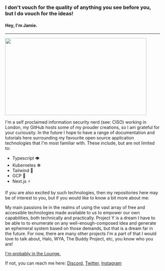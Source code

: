 ### I don't vouch for the quality of anything you see before you, but I do vouch for the ideas!
#### Hey, I'm Jamie.
---
<img src='https://i.pinimg.com/originals/8b/35/fe/8b35fef55fba1a201c9c7a11d3ec3d64.gif' width='460"' height='250"'>

I'm a self proclaimed information security nerd (see: CISO) working in London, my GitHub hosts some of my prouder creations, so I am grateful for your curiousity. In the future I hope to have a range of documentation and tutorials here surrounding my favourite open source application technologies that I'm most familiar with. These include, but are not limited to:

 - Typescript 👁️
 - Kubernetes ☸ 
 - Tailwind 💨
 - GCP 🧠
 - Next.js ⚡

 If you are also excited by such technologies, then my repositories here may be of interest to you, but if you would like to know a bit more about me:

My main passions lie in the realms of using the vast array of free and accessible technologies made available to us to empower our own capabilities, both technically and practically. Project Y is a dream I have to be able to to enumerate on any well-enough-composed idea and generate an ephemeral system based on those demands, but that is a dream far in the future. For now, there are many other projects I'm a part of that I would love to talk about, Halo, WYA, The Buddy Project, etc, you know who you are!

[I'm probably in the Lounge.](http://jamieslounge.com/auth/signin)

If not, you can reach me here: [Discord](https://discord.com/users/219502124709445633), [Twitter](https://twitter.com/jamie-f-legg), [Instagram](https://instagram.com/jamie_legg_)
